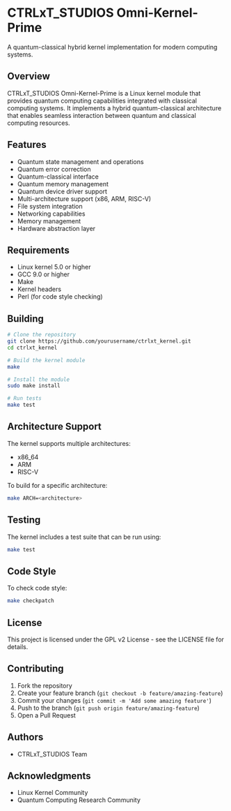 # CTRLxT_STUDIOS Omni-Kernel-Prime

A quantum-classical hybrid kernel implementation for modern computing systems.

## Overview

CTRLxT_STUDIOS Omni-Kernel-Prime is a Linux kernel module that provides quantum computing capabilities integrated with classical computing systems. It implements a hybrid quantum-classical architecture that enables seamless interaction between quantum and classical computing resources.

## Features

- Quantum state management and operations
- Quantum error correction
- Quantum-classical interface
- Quantum memory management
- Quantum device driver support
- Multi-architecture support (x86, ARM, RISC-V)
- File system integration
- Networking capabilities
- Memory management
- Hardware abstraction layer

## Requirements

- Linux kernel 5.0 or higher
- GCC 9.0 or higher
- Make
- Kernel headers
- Perl (for code style checking)

## Building

```bash
# Clone the repository
git clone https://github.com/yourusername/ctrlxt_kernel.git
cd ctrlxt_kernel

# Build the kernel module
make

# Install the module
sudo make install

# Run tests
make test
```

## Architecture Support

The kernel supports multiple architectures:

- x86_64
- ARM
- RISC-V

To build for a specific architecture:

```bash
make ARCH=<architecture>
```

## Testing

The kernel includes a test suite that can be run using:

```bash
make test
```

## Code Style

To check code style:

```bash
make checkpatch
```

## License

This project is licensed under the GPL v2 License - see the LICENSE file for details.

## Contributing

1. Fork the repository
2. Create your feature branch (`git checkout -b feature/amazing-feature`)
3. Commit your changes (`git commit -m 'Add some amazing feature'`)
4. Push to the branch (`git push origin feature/amazing-feature`)
5. Open a Pull Request

## Authors

- CTRLxT_STUDIOS Team

## Acknowledgments

- Linux Kernel Community
- Quantum Computing Research Community 
